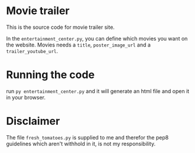 # Movie trailer
This is the source code for movie trailer site.

In the `entertainment_center.py`, you can define which movies you want on the website.
Movies needs a `title`, `poster_image_url` and a `trailer_youtube_url`.

# Running the code
run `py entertainment_center.py` and it will generate an html file and open it in your browser.

# Disclaimer
The file `fresh_tomatoes.py` is supplied to me and therefor the pep8 guidelines which aren't withhold in it, is not my responsibility.

